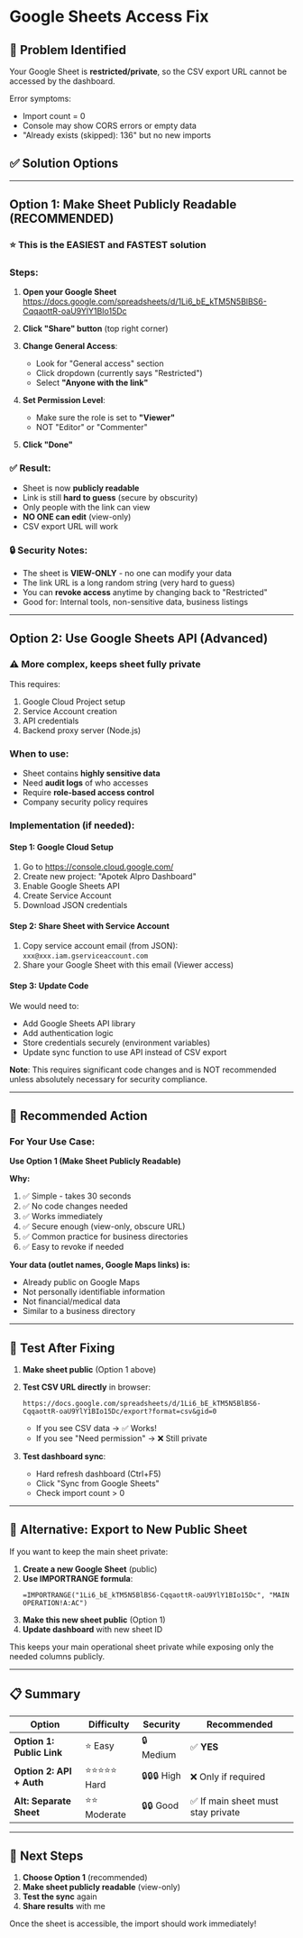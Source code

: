 # Google Sheets Access Fix

## 🎯 Problem Identified

Your Google Sheet is **restricted/private**, so the CSV export URL cannot be accessed by the dashboard.

Error symptoms:
- Import count = 0
- Console may show CORS errors or empty data
- "Already exists (skipped): 136" but no new imports

## ✅ Solution Options

---

## Option 1: Make Sheet Publicly Readable (RECOMMENDED)

### ⭐ This is the EASIEST and FASTEST solution

### Steps:

1. **Open your Google Sheet**  
   https://docs.google.com/spreadsheets/d/1Li6_bE_kTM5N5BlBS6-CqqaottR-oaU9YlY1BIo15Dc

2. **Click "Share" button** (top right corner)

3. **Change General Access**:
   - Look for "General access" section
   - Click dropdown (currently says "Restricted")
   - Select **"Anyone with the link"**

4. **Set Permission Level**:
   - Make sure the role is set to **"Viewer"**
   - NOT "Editor" or "Commenter"

5. **Click "Done"**

### ✅ Result:
- Sheet is now **publicly readable**
- Link is still **hard to guess** (secure by obscurity)
- Only people with the link can view
- **NO ONE can edit** (view-only)
- CSV export URL will work

### 🔒 Security Notes:
- The sheet is **VIEW-ONLY** - no one can modify your data
- The link URL is a long random string (very hard to guess)
- You can **revoke access** anytime by changing back to "Restricted"
- Good for: Internal tools, non-sensitive data, business listings

---

## Option 2: Use Google Sheets API (Advanced)

### ⚠️ More complex, keeps sheet fully private

This requires:
1. Google Cloud Project setup
2. Service Account creation
3. API credentials
4. Backend proxy server (Node.js)

### When to use:
- Sheet contains **highly sensitive data**
- Need **audit logs** of who accesses
- Require **role-based access control**
- Company security policy requires

### Implementation (if needed):

#### Step 1: Google Cloud Setup

1. Go to https://console.cloud.google.com/
2. Create new project: "Apotek Alpro Dashboard"
3. Enable Google Sheets API
4. Create Service Account
5. Download JSON credentials

#### Step 2: Share Sheet with Service Account

1. Copy service account email (from JSON): `xxx@xxx.iam.gserviceaccount.com`
2. Share your Google Sheet with this email (Viewer access)

#### Step 3: Update Code

We would need to:
- Add Google Sheets API library
- Add authentication logic
- Store credentials securely (environment variables)
- Update sync function to use API instead of CSV export

**Note**: This requires significant code changes and is NOT recommended unless absolutely necessary for security compliance.

---

## 🎯 Recommended Action

### For Your Use Case:

**Use Option 1 (Make Sheet Publicly Readable)**

**Why:**
1. ✅ Simple - takes 30 seconds
2. ✅ No code changes needed
3. ✅ Works immediately
4. ✅ Secure enough (view-only, obscure URL)
5. ✅ Common practice for business directories
6. ✅ Easy to revoke if needed

**Your data (outlet names, Google Maps links) is:**
- Already public on Google Maps
- Not personally identifiable information
- Not financial/medical data
- Similar to a business directory

---

## 🧪 Test After Fixing

1. **Make sheet public** (Option 1 above)
2. **Test CSV URL directly** in browser:
   ```
   https://docs.google.com/spreadsheets/d/1Li6_bE_kTM5N5BlBS6-CqqaottR-oaU9YlY1BIo15Dc/export?format=csv&gid=0
   ```
   - If you see CSV data → ✅ Works!
   - If you see "Need permission" → ❌ Still private

3. **Test dashboard sync**:
   - Hard refresh dashboard (Ctrl+F5)
   - Click "Sync from Google Sheets"
   - Check import count > 0

---

## 🔄 Alternative: Export to New Public Sheet

If you want to keep the main sheet private:

1. **Create a new Google Sheet** (public)
2. **Use IMPORTRANGE formula**:
   ```
   =IMPORTRANGE("1Li6_bE_kTM5N5BlBS6-CqqaottR-oaU9YlY1BIo15Dc", "MAIN OPERATION!A:AC")
   ```
3. **Make this new sheet public** (Option 1)
4. **Update dashboard** with new sheet ID

This keeps your main operational sheet private while exposing only the needed columns publicly.

---

## 📋 Summary

| Option | Difficulty | Security | Recommended |
|--------|-----------|----------|-------------|
| **Option 1: Public Link** | ⭐ Easy | 🔒 Medium | ✅ **YES** |
| **Option 2: API + Auth** | ⭐⭐⭐⭐⭐ Hard | 🔒🔒🔒 High | ❌ Only if required |
| **Alt: Separate Sheet** | ⭐⭐ Moderate | 🔒🔒 Good | ✅ If main sheet must stay private |

---

## 🎯 Next Steps

1. **Choose Option 1** (recommended)
2. **Make sheet publicly readable** (view-only)
3. **Test the sync** again
4. **Share results** with me

Once the sheet is accessible, the import should work immediately!
